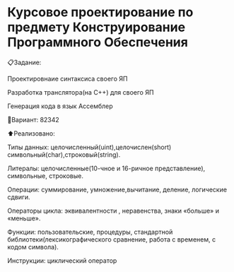 # Курсовое проектирование по предмету Конструирование Программного Обеспечения
📋Задание:

Проектировнаие синтаксиса своего ЯП

Разработка транслятора(на C++) для своего ЯП

Генерация кода в язык Ассемблер

📜Вариант: 82342

⬆️Реализовано:

Типы данных: целочисленный(uint),целочислен(short) символьный(char),строковый(string). 

Литералы: целочисленные(10-чное и 16-ричное представление), символьные, строковые.

Операции: суммирование, умножение,вычитание, деление, логические сдвиги.

Операторы цикла: эквивалентности , неравенства, знаки «больше» и «меньше».

Функции: пользовательские, процедуры, стандартной библиотеки(лексикографического сравнение, работа с временем, с кодом символа).

Инструкции: циклический оператор
